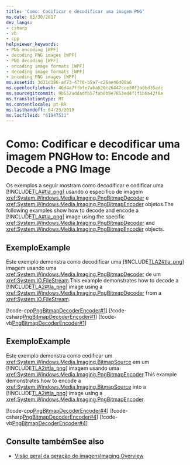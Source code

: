 ```yaml
---
title: 'Como: Codificar e decodificar uma imagem PNG'
ms.date: 03/30/2017
dev_langs:
- csharp
- vb
- cpp
helpviewer_keywords:
- PNG encoding [WPF]
- decoding PNG images [WPF]
- PNG decoding [WPF]
- encoding image formats [WPF]
- decoding image formats [WPF]
- encoding PNG images [WPF]
ms.assetid: 3d31d186-af73-47f0-b5a7-c26ae46409a6
ms.openlocfilehash: 46d4a7ffbfe7a6a620c26447cce30f3a0bd35adc
ms.sourcegitcommit: 9b552addadfb57fab0b9e7852ed4f1f1b8a42f8e
ms.translationtype: MT
ms.contentlocale: pt-BR
ms.lasthandoff: 04/23/2019
ms.locfileid: "61947531"
---
```

# <a name="how-to-encode-and-decode-a-png-image"></a><span data-ttu-id="b3e23-102">Como: Codificar e decodificar uma imagem PNG</span><span class="sxs-lookup"><span data-stu-id="b3e23-102">How to: Encode and Decode a PNG Image</span></span>
<span data-ttu-id="b3e23-103">Os exemplos a seguir mostram como decodificar e codificar uma [!INCLUDE[TLA#tla_png](../../../../includes/tlasharptla-png-md.md)] usando o específico de imagem <xref:System.Windows.Media.Imaging.PngBitmapDecoder> e <xref:System.Windows.Media.Imaging.PngBitmapEncoder> objetos.</span><span class="sxs-lookup"><span data-stu-id="b3e23-103">The following examples show how to decode and encode a [!INCLUDE[TLA#tla_png](../../../../includes/tlasharptla-png-md.md)] image using the specific <xref:System.Windows.Media.Imaging.PngBitmapDecoder> and <xref:System.Windows.Media.Imaging.PngBitmapEncoder> objects.</span></span>  
  
## <a name="example"></a><span data-ttu-id="b3e23-104">Exemplo</span><span class="sxs-lookup"><span data-stu-id="b3e23-104">Example</span></span>  
 <span data-ttu-id="b3e23-105">Este exemplo demonstra como decodificar uma [!INCLUDE[TLA2#tla_png](../../../../includes/tla2sharptla-png-md.md)] imagem usando uma <xref:System.Windows.Media.Imaging.PngBitmapDecoder> de um <xref:System.IO.FileStream>.</span><span class="sxs-lookup"><span data-stu-id="b3e23-105">This example demonstrates how to decode a [!INCLUDE[TLA2#tla_png](../../../../includes/tla2sharptla-png-md.md)] image using a <xref:System.Windows.Media.Imaging.PngBitmapDecoder> from a <xref:System.IO.FileStream>.</span></span>  
  
 [!code-cpp[PngBitmapDecoderEncoder#1](~/samples/snippets/cpp/VS_Snippets_Wpf/PngBitmapDecoderEncoder/CPP/PngEncoderDecoder.cpp#1)]
 [!code-csharp[PngBitmapDecoderEncoder#1](~/samples/snippets/csharp/VS_Snippets_Wpf/PngBitmapDecoderEncoder/CSharp/PngEncoderDecoder.cs#1)]
 [!code-vb[PngBitmapDecoderEncoder#1](~/samples/snippets/visualbasic/VS_Snippets_Wpf/PngBitmapDecoderEncoder/VB/PngEncoderDecoder.vb#1)]  
  
## <a name="example"></a><span data-ttu-id="b3e23-106">Exemplo</span><span class="sxs-lookup"><span data-stu-id="b3e23-106">Example</span></span>  
 <span data-ttu-id="b3e23-107">Este exemplo demonstra como codificar um <xref:System.Windows.Media.Imaging.BitmapSource> em um [!INCLUDE[TLA2#tla_png](../../../../includes/tla2sharptla-png-md.md)] imagem usando uma <xref:System.Windows.Media.Imaging.PngBitmapEncoder>.</span><span class="sxs-lookup"><span data-stu-id="b3e23-107">This example demonstrates how to encode a <xref:System.Windows.Media.Imaging.BitmapSource> into a [!INCLUDE[TLA2#tla_png](../../../../includes/tla2sharptla-png-md.md)] image using a <xref:System.Windows.Media.Imaging.PngBitmapEncoder>.</span></span>  
  
 [!code-cpp[PngBitmapDecoderEncoder#4](~/samples/snippets/cpp/VS_Snippets_Wpf/PngBitmapDecoderEncoder/CPP/PngEncoderDecoder.cpp#4)]
 [!code-csharp[PngBitmapDecoderEncoder#4](~/samples/snippets/csharp/VS_Snippets_Wpf/PngBitmapDecoderEncoder/CSharp/PngEncoderDecoder.cs#4)]
 [!code-vb[PngBitmapDecoderEncoder#4](~/samples/snippets/visualbasic/VS_Snippets_Wpf/PngBitmapDecoderEncoder/VB/PngEncoderDecoder.vb#4)]  
  
## <a name="see-also"></a><span data-ttu-id="b3e23-108">Consulte também</span><span class="sxs-lookup"><span data-stu-id="b3e23-108">See also</span></span>

- [<span data-ttu-id="b3e23-109">Visão geral da geração de imagens</span><span class="sxs-lookup"><span data-stu-id="b3e23-109">Imaging Overview</span></span>](imaging-overview.md)
